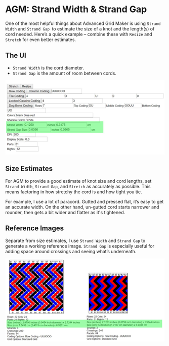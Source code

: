# AGM: Strand Width & Strand Gap

One of the most helpful things about Advanced Grid Maker is using `Strand Width` and `Strand Gap `to estimate the size of a knot and the length(s) of cord needed. Here’s a quick example – combine these with `Resize` and `Stretch` for even better estimates.


## The UI

* `Strand Width` is the cord diameter.
* `Strand Gap` is the amount of room between cords. 

![AGM with Strand Width and Strand Gap fields highlighted](../assets/images/agm/agm_strand-width-gap.jpg)


## Size Estimates

For AGM to provide a good estimate of knot size and cord lengths, set `Strand Width`, `Strand Gap`, and `Stretch` as accurately as possible. This means factoring in how stretchy the cord is and how tight you tie. 

For example, I use a lot of paracord. Gutted and pressed flat, it’s easy to get an accurate width. On the other hand, un-gutted cord starts narrower and rounder, then gets a bit wider and flatter as it's tightened.

## Reference Images

Separate from size estimates, I use `Strand Width` and `Strand Gap` to generate a working reference image. `Strand Gap` is especially useful for adding space around crossings and seeing what’s underneath.

![AGM two reference images with and without Strand Gap](../assets/images/agm/agm_strand-width-gap_02.jpg)

